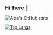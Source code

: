 ### Hi there 👋

<!--
**albamartinmz/albamartinmz** is a ✨ _special_ ✨ repository because its `README.md` (this file) appears on your GitHub profile.

Here are some ideas to get you started:

- 🔭 I’m currently working on ...
- 🌱 I’m currently learning ...
- 👯 I’m looking to collaborate on ...
- 🤔 I’m looking for help with ...
- 💬 Ask me about ...
- 📫 How to reach me: ...
- 😄 Pronouns: ...
- ⚡ Fun fact: ...
-->


![Alba's GitHub stats](https://github-readme-stats.vercel.app/api?username=albamartinmz&show_icons=true&theme=highcontrast)

[![Top Langs](https://github-readme-stats.vercel.app/api/top-langs/?username=albamartinmz&layout=compact)](https://github.com/albamartinmz/github-readme-stats)
